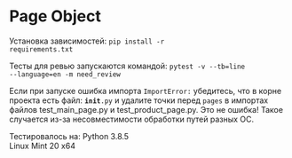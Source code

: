 # Page Object
Установка зависимостей:
<code>pip install -r requirements.txt</code>

Тесты для ревью запускаются командой:
<code>pytest -v --tb=line --language=en -m need_review</code>

Если при запуске ошибка импорта
<code>ImportError:</code>
убедитесь, что в корне проекта есть файл:
<code>__init__.py</code>
и удалите точки перед <code>pages</code> в импортах файлов test_main_page.py и test_product_page.py. Это не ошибка!
Такое случается из-за несовместимости обработки путей разных ОС.

Тестировалось на:
Python 3.8.5<br>
Linux Mint 20 х64 
